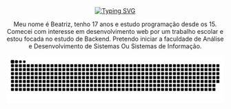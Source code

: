 <div align="center">
<a href="https://git.io/typing-svg">
<img src="https://readme-typing-svg.demolab.com?font=Fira+Code&weight=600&pause=1000&color=8E2939&width=435&lines=%E2%8B%86%EF%BD%A1Welcome+to+my+profile!!+%3A)+%E2%9C%A7%EF%BD%A1" alt="Typing SVG"/>
</a>
</div>

<!--Sobre mim-->
<p align="center">Meu nome é Beatriz, tenho 17 anos e estudo programação desde os 15. Comecei com interesse em desenvolvimento web por um trabalho escolar e estou focada no estudo de Backend. Pretendo iniciar a faculdade de Análise e Desenvolvimento de Sistemas Ou Sistemas de Informação.</p>

<!--Skils+gif-->
<img align="right" alt="" height="190px" src="">
<p align="center"></p>



<picture align="center">
  <source media="(prefers-color-scheme: dark)" srcset="https://raw.githubusercontent.com/trizwz/trizwz/output/github-contribution-grid-snake-dark.svg">
  <source media="(prefers-color-scheme: light)" srcset="https://raw.githubusercontent.com/trizwz/trizwz/output/github-contribution-grid-snake-dark.svg">
  <img align="center" alt="github contribution grid snake animation" src="https://raw.githubusercontent.com/mari4souza/mari4souza/output/github-contribution-grid-snake.svg">
</picture>
<!--
**trizwz/trizwz** is a ✨ _special_ ✨ repository because its `README.md` (this file) appears on your GitHub profile.

Here are some ideas to get you started:

- 🔭 I’m currently working on ...
- 🌱 I’m currently learning ...
- 👯 I’m looking to collaborate on ...
- 🤔 I’m looking for help with ...
- 💬 Ask me about ...
- 📫 How to reach me: ...
- 😄 Pronouns: ...
- ⚡ Fun fact: ...
-->
